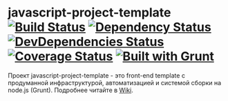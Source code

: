 # javascript-project-template <br/>[![Build Status](https://travis-ci.org/Flexberry/javascript-project-template.svg?branch=master)](https://travis-ci.org/Flexberry/javascript-project-template) [![Dependency Status](https://gemnasium.com/Flexberry/javascript-project-template.svg)](https://gemnasium.com/Flexberry/javascript-project-template) [![DevDependencies Status](https://david-dm.org/Flexberry/javascript-project-template/dev-status.svg)](https://david-dm.org/Flexberry/javascript-project-template/#info=devDependencies) [![Coverage Status](https://img.shields.io/coveralls/Flexberry/javascript-project-template.svg)](https://coveralls.io/r/Flexberry/javascript-project-template?branch=master) [![Built with Grunt](https://cdn.gruntjs.com/builtwith.png)](http://gruntjs.com/)

Проект javascript-project-template - это front-end template с продуманной инфраструктурой, автоматизацией и системой сборки на node.js (Grunt). Подробнее читайте в [Wiki](../../wiki).
